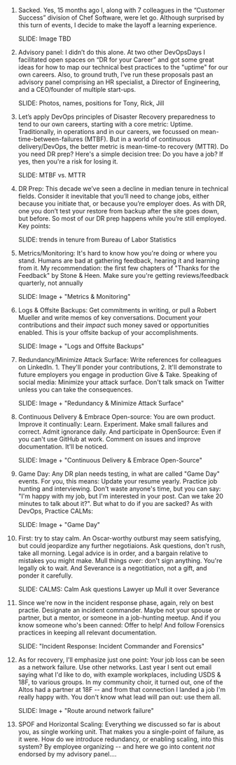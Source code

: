 1. Sacked. Yes, 15 months ago I, along with 7 colleagues in the “Customer Success” division of Chef Software, were let go. Although surprised by this turn of events, I decide to make the layoff a learning experience.

    SLIDE: Image TBD

2. Advisory panel: I didn’t do this alone. At two other DevOpsDays I facilitated open spaces on “DR for your Career” and got some great ideas for how to map our technical best practices to the "uptime" for our own careers. Also, to ground truth, I’ve run these proposals past an advisory panel comprising an HR specialist, a Director of Engineering, and a CEO/founder of multiple start-ups.

    SLIDE: Photos, names, positions for Tony, Rick, Jill

3. Let’s apply DevOps principles of Disaster Recovery preparedness to tend to our own careers, starting with a core metric: Uptime. Traditionally, in operations and in our careers, we focussed on mean-time-between-failures (MTBF). But in a world of continuous delivery/DevOps, the better metric is mean-time-to recovery (MTTR). Do you need DR prep? Here's a simple decision tree: Do you have a job? If yes, then you're a risk for losing it.

    SLIDE: MTBF vs. MTTR

4. DR Prep: This decade we’ve seen a decline in median tenure in technical fields. Consider it inevitable that you’ll need to change jobs, either because you initiate that, or because you’re employer does. As with DR, one you don’t test your restore from backup after the site goes down, but before. So most of our DR prep happens while you’re still employed. Key points:

    SLIDE: trends in tenure from Bureau of Labor Statistics

5. Metrics/Monitoring: It's hard to know how you're doing or where you stand. Humans are bad at gathering feedback, hearing it and learning from it. My recommendation: the first few chapters of "Thanks for the Feedback" by Stone & Heen. Make sure you're getting reviews/feedback quarterly, not annually

    SLIDE: Image + "Metrics & Monitoring"

6. Logs & Offsite Backups: Get commitments in writing, or pull a Robert Mueller and write memos of key conversations. Document your contributions and their _impact_ such money saved or opportunities enabled. This is your offsite backup of your accomplishments.

    SLIDE: Image + "Logs and Offsite Backups"

7. Redundancy/Minimize Attack Surface: Write references for colleagues on LinkedIn. 1. They'll ponder your contributions, 2. It'll demonstrate to future employers you engage in production Give & Take.  Speaking of social media: Minimize your attack surface. Don't talk smack on Twitter unless you can take the consequences.

    SLIDE: Image + "Redundancy & Minimize Attack Surface"

8. Continuous Delivery & Embrace Open-source: You are own product. Improve it continually: Learn. Experiment. Make small failures and correct. Admit ignorance daily.  And participate in OpenSource: Even if you can't use GitHub at work. Comment on issues and improve documentation. It'll be noticed.

    SLIDE: Image + "Continuous Delivery & Embrace Open-Source"

9. Game Day: Any DR plan needs testing, in what are called "Game Day" events. For you, this means: Update your resume yearly.  Practice job hunting and interviewing. Don't waste anyone's time, but you can say: "I'm happy with my job, but I'm interested in your post. Can we take 20 minutes to talk about it?".  But what to do if you are sacked? As with DevOps, Practice CALMs:

    SLIDE: Image + "Game Day"

10. First: try to stay calm. An Oscar-worthy outburst may seem satisfying, but could jeopardize any further negotiaions. Ask questions, don't rush, take all morning. Legal advice is in order, and a bargain relative to mistakes you might make. Mull things over: don't sign anything.  You're legally ok to wait. And Severance is a negotitiation, not a gift, and ponder it carefully.

    SLIDE: CALMS:
        Calm
        Ask questions
        Lawyer up
        Mull it over
        Severance

11. Since we're now in the incident response phase, again, rely on best practie. Designate an incident commander. Maybe not your spouse or partner, but a mentor, or someone in a job-hunting meetup.  And if you know someone who's been canned: Offer to help!  And follow Forensics practices in keeping all relevant documentation.

    SLIDE: "Incident Response: Incident Commander and Forensics"

12. As for recovery, I'll emphasize just one point: Your job loss can be seen as a network failure. Use other networks. Last year I sent out email saying what I'd like to do, with example workplaces, including USDS & 18F, to various groups. In my community choir, it turned out, one of the Altos had a partner at 18F -- and from that connection I landed a job I'm really happy with. You don't know what lead will pan out: use them all.

    SLIDE: Image + "Route around network failure"


13. SPOF and Horizontal Scaling: Everything we discussed so far is about you, as single working unit. That makes you a single-point of failure, as it were. How do we introduce redundancy, or enabling scaling, into this system? By employee organizing -- and here we go into content _not_ endorsed by my advisory panel....


